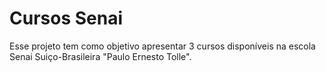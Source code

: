 # Cursos Senai
Esse projeto tem como objetivo apresentar 3 cursos disponíveis na escola Senai Suiço-Brasileira "Paulo Ernesto Tolle".
